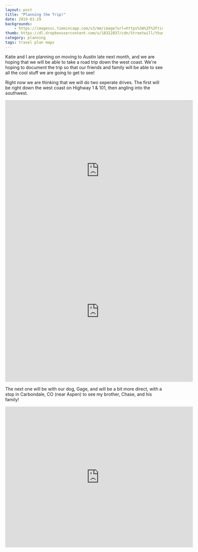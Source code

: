 ```yaml
---
layout: post
title: "Planning the Trip!"
date: 2019-01-29
backgrounds:
    - https://imagesvc.timeincapp.com/v3/mm/image?url=https%3A%2F%2Ftimedotcom.files.wordpress.com%2F2018%2F02%2Ftaking-photo-in-car.jpg&w=800&c=sc&poi=face&q=85
thumb: https://dl.dropboxusercontent.com/u/18322837/cdn/Streetwill/thumbs/peak.jpeg
category: planning
tags: travel plan maps
---
```


Katie and I are planning on moving to Austin late next month, and we are hoping
that we will be able to take a road trip down the west coast. We're hoping to document
the trip so that our friends and family will be able to see all the cool stuff
we are going to get to see!

Right now we are thinking that we will do two seperate drives. The first will
be right down the west coast on Highway 1 & 101, then angling into the southwest.

<iframe src="https://www.google.com/maps/embed?pb=!1m72!1m8!1m3!1d12441518.460865175!2d-124.1441205!3d40.420367!3m2!1i1024!2i768!4f13.1!4m61!3e0!4m5!1s0x54906bcfa3a66041%3A0xbacf5482ead00765!2sBellevue%2C+WA!3m2!1d47.6101497!2d-122.20151589999999!4m5!1s0x5491c9c1ae285569%3A0x4f146197e2881b83!2sOlympia%2C+WA!3m2!1d47.037874099999996!2d-122.9006951!4m5!1s0x5494a52740cfce5d%3A0x1bfe4f4cea593a21!2sCannon+Beach%2C+OR!3m2!1d45.891773799999996!2d-123.9615274!4m5!1s0x54c6170840e5e339%3A0x902bf2e1452fe3a3!2sCrater+Lake+National+Park%2C+Oregon!3m2!1d42.8684411!2d-122.16847849999999!4m5!1s0x54d06bd9aef11bbb%3A0xcae41baef06e4abb!2sHiouchi+Information+Center!3m2!1d41.7967413!2d-124.0818496!4m5!1s0x80859a6d00690021%3A0x4a501367f076adff!2sSan+Francisco%2C+CA!3m2!1d37.7749295!2d-122.4194155!4m5!1s0x80ece6be7b6cc227%3A0xbc0290c2ceef0f46!2sSan+Luis+Obispo%2C+California!3m2!1d35.2827524!2d-120.6596156!4m5!1s0x80e914c76f2d83d5%3A0xc8d13a64d7ba7648!2sSanta+Barbara%2C+CA!3m2!1d34.4208305!2d-119.69819009999999!4m5!1s0x80dcd7d12b3b5e6b%3A0x2ef62f8418225cfa!2sDisneyland+Park!3m2!1d33.8120918!2d-117.9189742!4m5!1s0x80d9530fad921e4b%3A0xd3a21fdfd15df79!2sSan+Diego%2C+California!3m2!1d32.715738!2d-117.1610838!5e0!3m2!1sen!2sus!4v1548799365491" width="600" height="450" frameborder="0" style="border:0" allowfullscreen></iframe>

<iframe src="https://www.google.com/maps/embed?pb=!1m72!1m8!1m3!1d12926363.03137636!2d-104.1342635!3d37.7231904!3m2!1i1024!2i768!4f13.1!4m61!3e0!4m5!1s0x80d9530fad921e4b%3A0xd3a21fdfd15df79!2sSan+Diego%2C+CA!3m2!1d32.715738!2d-117.1610838!4m5!1s0x80da8f85b965a87b%3A0x1977eda73aeb9de2!2sJoshua+Tree+National+Park%2C+California!3m2!1d33.873415!2d-115.9009923!4m5!1s0x80beb782a4f57dd1%3A0x3accd5e6d5b379a3!2sLas+Vegas%2C+NV!3m2!1d36.1699412!2d-115.1398296!4m5!1s0x873312ae759b4d15%3A0x1f38a9bec9912029!2sGrand+Canyon+National+Park%2C+Arizona!3m2!1d36.1069652!2d-112.1129972!4m5!1s0x872b12ed50a179cb%3A0x8c69c7f8354a1bac!2sPhoenix%2C+Arizona!3m2!1d33.4483771!2d-112.0740373!4m5!1s0x86e06303071072f3%3A0x36d1188767bf20c3!2sWhite+Sands+National+Monument%2C+New+Mexico!3m2!1d32.7872403!2d-106.3256816!4m5!1s0x86e37913c4b8d75b%3A0x6ed43df7bd3bb2bd!2sCarlsbad+Caverns+National+Park%2C+New+Mexico!3m2!1d32.147855299999996!2d-104.5567138!4m5!1s0x86ef8cb7e8d88fd9%3A0xd385f6c766be81d7!2sFort+Davis%2C+Texas+79734!3m2!1d30.5882111!2d-103.8946253!4m5!1s0x86f217704be5ef2b%3A0x64467dbc2783850f!2sBig+Bend+National+Park!3m2!1d29.127486899999997!2d-103.2425379!4m5!1s0x8644b599a0cc032f%3A0x5d9b464bd469d57a!2sAustin%2C+TX!3m2!1d30.267152999999997!2d-97.7430608!5e0!3m2!1sen!2sus!4v1548799384601" width="600" height="450" frameborder="0" style="border:0" allowfullscreen></iframe>

The next one will be with our dog, Gage, and will be a bit more direct, with a
stop in Carbondale, CO (near Aspen) to see my brother, Chase, and his family!

<iframe src="https://www.google.com/maps/embed?pb=!1m54!1m8!1m3!1d12213523.80666981!2d-109.1095727!3d41.6380796!3m2!1i1024!2i768!4f13.1!4m43!3e0!4m5!1s0x54906bcfa3a66041%3A0xbacf5482ead00765!2sBellevue%2C+WA!3m2!1d47.6101497!2d-122.20151589999999!4m5!1s0x54987953225bd285%3A0x72449f1539863f0!2sPasco%2C+Washington+99301!3m2!1d46.2305049!2d-119.09223159999999!4m5!1s0x87523d9488d131ed%3A0x5b53b7a0484d31ca!2sSalt+Lake+City%2C+Utah!3m2!1d40.760779299999996!2d-111.89104739999999!4m5!1s0x80caf61a860daa51%3A0x4f42ea69d128c495!2sArches+National+Park%2C+Utah!3m2!1d38.733081!2d-109.5925139!4m5!1s0x8741ab97250b21d7%3A0x77d06179f7934acf!2sCarbondale%2C+CO!3m2!1d39.4022054!2d-107.2111628!4m5!1s0x873961d9b4cc7713%3A0xc7b3e0a5f0524f03!2sMesa+Verde+National+Park%2C+CO!3m2!1d37.1837823!2d-108.4886935!4m5!1s0x8644b599a0cc032f%3A0x5d9b464bd469d57a!2sAustin%2C+TX!3m2!1d30.267152999999997!2d-97.7430608!5e0!3m2!1sen!2sus!4v1548799414171" width="600" height="450" frameborder="0" style="border:0" allowfullscreen></iframe>